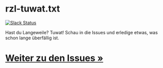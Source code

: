 # rzl-tuwat.txt
[![Slack Status](https://rzl-slackin.herokuapp.com/badge.svg)](https://rzl-slackin.herokuapp.com)

Hast du Langeweile? Tuwat! Schau in die Issues und erledige etwas, was schon lange überfällig ist.



# [Weiter zu den Issues »](https://github.com/raumzeitlabor/rzl-tuwat/issues)
